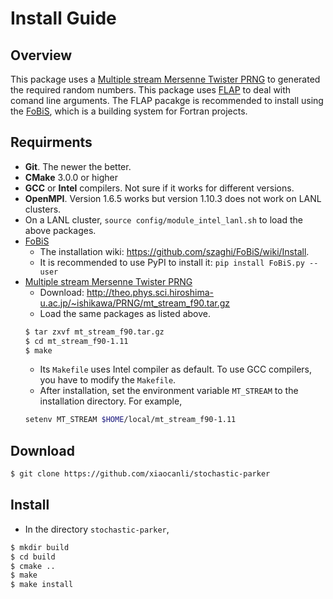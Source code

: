 # Install Guide

## Overview
This package uses a [Multiple stream Mersenne Twister PRNG](http://theo.phys.sci.hiroshima-u.ac.jp/~ishikawa/PRNG/mt_stream_en.html) to generated the required random numbers. This package uses [FLAP](https://github.com/szaghi/FLAP) to deal with comand line arguments. The FLAP pacakge is recommended to install using the [FoBiS](https://github.com/szaghi/FoBiS), which is a building system for Fortran projects.

## Requirments
- **Git**. The newer the better.
- **CMake** 3.0.0 or higher
- **GCC** or **Intel** compilers. Not sure if it works for different versions.
- **OpenMPI**. Version 1.6.5 works but version 1.10.3 does not work on LANL clusters.
- On a LANL cluster, `source config/module_intel_lanl.sh` to load the above packages.
- [FoBiS](https://github.com/szaghi/FoBiS)
  * The installation wiki: https://github.com/szaghi/FoBiS/wiki/Install.
  * It is recommended to use PyPI to install it: `pip install FoBiS.py --user`
- [Multiple stream Mersenne Twister PRNG](http://theo.phys.sci.hiroshima-u.ac.jp/~ishikawa/PRNG/mt_stream_en.html)
  * Download: http://theo.phys.sci.hiroshima-u.ac.jp/~ishikawa/PRNG/mt_stream_f90.tar.gz
  * Load the same packages as listed above.
  ```sh
  $ tar zxvf mt_stream_f90.tar.gz
  $ cd mt_stream_f90-1.11
  $ make
  ``` 
   * Its `Makefile` uses Intel compiler as default. To use GCC compilers, you have to modify the `Makefile`.
   * After installation, set the environment variable `MT_STREAM` to the installation directory. For example,
   ```sh
   setenv MT_STREAM $HOME/local/mt_stream_f90-1.11
   ```

## Download
```sh
$ git clone https://github.com/xiaocanli/stochastic-parker 
```

## Install
- In the directory `stochastic-parker`,
```sh
$ mkdir build
$ cd build
$ cmake ..
$ make
$ make install
```
